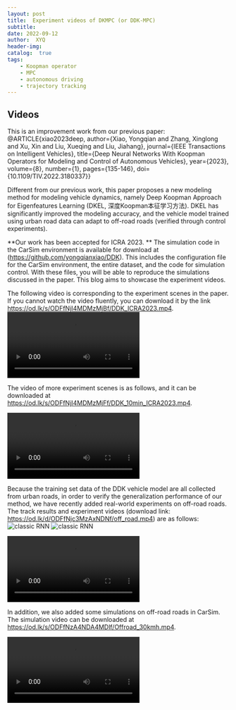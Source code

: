 ```yaml
---
layout: post
title:  Experiment videos of DKMPC (or DDK-MPC)
subtitle: 
date: 2022-09-12
author:  XYQ
header-img: 
catalog:  true
tags:
    - Koopman operator
    - MPC
    - autonomous driving
    - trajectory tracking
---
```



## Videos

This is an improvement work from our previous paper:
@ARTICLE{xiao2023deep,
	author={Xiao, Yongqian and Zhang, Xinglong and Xu, Xin and Liu, Xueqing and Liu, Jiahang},
	journal={IEEE Transactions on Intelligent Vehicles}, 
	title={Deep Neural Networks With Koopman Operators for Modeling and Control of Autonomous Vehicles}, 
	year={2023},
	volume={8},
	number={1},
	pages={135-146},
	doi={10.1109/TIV.2022.3180337}}

Different from our previous work, this paper proposes a new modeling method for modeling vehicle dynamics, namely Deep Koopman Approach for Eigenfeatures Learning (DKEL, 深度Koopman本征学习方法). DKEL has significantly improved the modeling accuracy, and the vehicle model trained using urban road data can adapt to off-road roads (verified through control experiments).

**Our work has been accepted for ICRA 2023. ** The simulation code in the CarSim environment is available for download at (https://github.com/yongqianxiao/DDK). This includes the configuration file for the CarSim environment, the entire dataset, and the code for simulation control. With these files, you will be able to reproduce the simulations discussed in the paper. This blog aims to showcase the experiment videos.

The following video is corresponding to the experiment scenes in the paper. If you cannot watch the video fluently, you can download it by the link https://od.lk/s/ODFfNjI4MDMzMjBf/DDK_ICRA2023.mp4.
<video src="https://od.lk/s/ODFfNjI4MDMzMjBf/DDK_ICRA2023.mp4" controls></video>

The video of more experiment scenes is as follows, and it can be downloaded at https://od.lk/s/ODFfNjI4MDMzMjFf/DDK_10min_ICRA2023.mp4.

<video src="https://od.lk/s/ODFfNjI4MDMzMjFf/DDK_10min_ICRA2023.mp4" controls></video>

Because the training set data of the DDK vehicle model are all collected from urban roads, in order to verify the generalization performance of our method, we have recently added real-world experiments on off-road roads. 
The track results and experiment videos (download link: https://od.lk/d/ODFfNjc3MzAxNDNf/off_road.mp4) are as follows:
![classic RNN](https://od.lk/s/ODFfNjc3MzAxNjhf/off_road_ref.png)
![classic RNN](https://od.lk/s/ODFfNjc3MzAxNDJf/DKMPC_track_result.png)

<video src="https://od.lk/s/ODFfNjc3MzAxNDNf/off_road.mp4" controls></video>

In addition, we also added some simulations on off-road roads in CarSim.
The simulation video can be downloaded at https://od.lk/s/ODFfNzA4NDA4MDlf/Offroad_30kmh.mp4.

<video src="https://od.lk/s/ODFfNzA4NDA4MDlf/Offroad_30kmh.mp4" controls></video>
